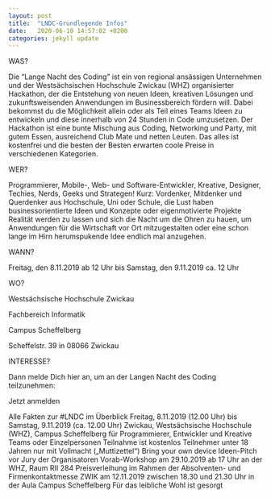 ```yaml
---
layout: post
title:  "LNDC-Grundlegende Infos"
date:   2020-06-10 14:57:02 +0200
categories: jekyll update
---
```



WAS?

Die “Lange Nacht des Coding” ist ein von regional ansässigen Unternehmen und der Westsächsischen Hochschule Zwickau (WHZ) organisierter Hackathon, der die Entstehung von neuen Ideen, kreativen Lösungen und zukunftsweisenden Anwendungen im Businessbereich fördern will. Dabei bekommst du die Möglichkeit allein oder als Teil eines Teams Ideen zu entwickeln und diese innerhalb von 24 Stunden in Code umzusetzen. Der Hackathon ist eine bunte Mischung aus Coding, Networking und Party, mit gutem Essen, ausreichend Club Mate und netten Leuten. Das alles ist kostenfrei und die besten der Besten erwarten coole Preise in verschiedenen Kategorien.

WER?

Programmierer, Mobile-, Web- und Software-Entwickler, Kreative, Designer, Techies, Nerds, Geeks und Strategen! Kurz: Vordenker, Mitdenker und Querdenker aus Hochschule, Uni oder Schule, die Lust haben businessorientierte Ideen und Konzepte oder eigenmotivierte Projekte Realität werden zu lassen und sich die Nacht um die Ohren zu hauen, um Anwendungen für die Wirtschaft vor Ort mitzugestalten oder eine schon lange im Hirn herumspukende Idee endlich mal anzugehen.

WANN?

Freitag, den 8.11.2019 ab 12 Uhr bis Samstag, den 9.11.2019 ca. 12 Uhr

WO?

Westsächsische Hochschule Zwickau

Fachbereich Informatik

Campus Scheffelberg

Scheffelstr. 39 in 08066 Zwickau

INTERESSE?

Dann melde Dich hier an, um an der Langen Nacht des Coding teilzunehmen:

Jetzt anmelden

Alle Fakten zur #LNDC im Überblick
Freitag, 8.11.2019 (12.00 Uhr) bis Samstag, 9.11.2019 (ca. 12.00 Uhr)
Zwickau, Westsächsische Hochschule (WHZ), Campus Scheffelberg
für Programmierer, Entwickler und Kreative
Teams oder Einzelpersonen
Teilnahme ist kostenlos
Teilnehmer unter 18 Jahren nur mit Vollmacht („Muttizettel“)
Bring your own device
Ideen-Pitch vor Jury der Organisatoren
Vorab-Workshop am 29.10.2019 ab 17 Uhr an der WHZ, Raum RII 284
Preisverleihung im Rahmen der Absolventen- und Firmenkontaktmesse ZWIK am 12.11.2019 zwischen 18.30 und 21.30 Uhr in der Aula Campus Scheffelberg
Für das leibliche Wohl ist gesorgt
